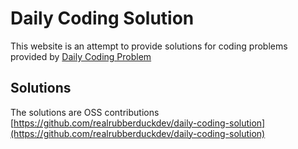 # Daily Coding Solution
This website is an attempt to provide solutions for coding problems provided by [Daily Coding Problem](https://www.dailycodingproblem.com/)
## Solutions
The solutions are OSS contributions [https://github.com/realrubberduckdev/daily-coding-solution](https://github.com/realrubberduckdev/daily-coding-solution)